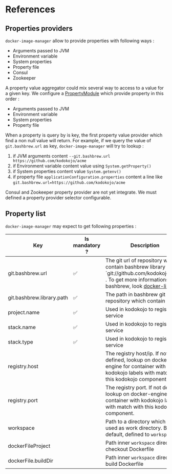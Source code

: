# References

## Properties providers

`docker-image-manager` allow to provide properties with following ways :
* Arguments passed to JVM
* Environment variable
* System properties
* Property file
* Consul
* Zookeeper

A property value aggregator could mix several way to access to a value for a given key.
We configure a [PropertyModule](../src/main/java/io/kodokojo/docker/config/PropertyModule.java) which provide property in this order :
* Arguments passed to JVM
* Environment variable
* System properties
* Property file

When a property is query by is key, the first property value provider which find a non null value will return.
For example, if we query the value of `git.bashbrew.url` as key, `docker-image-manager` will try to lookup :

1. if JVM arguments content `--git.bashbrew.url https://github.com/kodokojo/acme`
2. if Environment variable content value using `System.getProperty()`
3. if System properties content value `System.getenv()`
4. if property file `applicationConfiguration.properties` content a line like `git.bashbrew.url=https://github.com/kodokojo/acme`

Consul and Zookeeper property provider are not yet integrate. We must defined a property provider selector configurable.

## Property list

`docker-image-manager` may expect to get following properties :
 
 Key                         | Is mandatory ?     | Description
 ----------------------------|--------------------|-------------------------------------
 git.bashbrew.url            | :white_check_mark: | The git url of repository which contain bashbrew library like `git://github.com/kodokojo/acme . To get more informations about bashbrew, look [docker-library](https://github.com/docker-library/official-images)
 git.bashbrew.library.path   | :white_check_mark: | The path in bashbrew git repository which contain library. 
 project.name                | :white_check_mark: | Used in kodokojo to register service
 stack.name                  | :white_check_mark: | Used in kodokojo to register service
 stack.type                  | :white_check_mark: | Used in kodokojo to register service
 registry.host               |                    | The registry host/ip. If not defined, lookup on docker-engine for container with kodokojo labels with match with this kodokojo component.
 registry.port               |                    | The registry port. If not defined, lookup on docker-engine for container with kodokojo labels with match with this kodokojo component.
 workspace                   |                    | Path to a directory which will be used as work directory. Be default, defined to `workspace`
 dockerFileProject           |                    | Path inner `workspace` directory to checkout Dockerfile
 dockerFile.buildDir         |                    | Path inner `workspace` directory to build Dockerfile